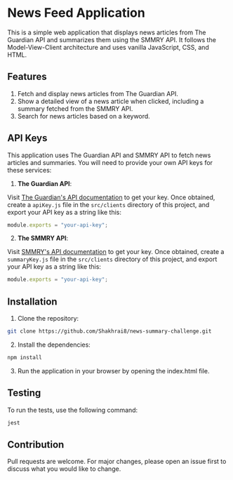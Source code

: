 # News Feed Application

This is a simple web application that displays news articles from The Guardian API and summarizes them using the SMMRY API. It follows the Model-View-Client architecture and uses vanilla JavaScript, CSS, and HTML.

## Features

1. Fetch and display news articles from The Guardian API.
2. Show a detailed view of a news article when clicked, including a summary fetched from the SMMRY API.
3. Search for news articles based on a keyword.

## API Keys

This application uses The Guardian API and SMMRY API to fetch news articles and summaries. You will need to provide your own API keys for these services:

1. **The Guardian API**:

Visit [The Guardian's API documentation](https://open-platform.theguardian.com/access/) to get your key. Once obtained, create a `apiKey.js` file in the `src/clients` directory of this project, and export your API key as a string like this:

```javascript
module.exports = "your-api-key";
```

2. **The SMMRY API**:

Visit [SMMRY's API documentation](http://smmry.com/api) to get your key. Once obtained, create a `summaryKey.js` file in the `src/clients` directory of this project, and export your API key as a string like this:

```javascript
module.exports = "your-api-key";
```

## Installation

1. Clone the repository:

```bash
git clone https://github.com/Shakhrai8/news-summary-challenge.git
```

2. Install the dependencies:

```bash
npm install
```

3. Run the application in your browser by opening the index.html file.

## Testing

To run the tests, use the following command:

```bash
jest
```

## Contribution

Pull requests are welcome. For major changes, please open an issue first to discuss what you would like to change.
